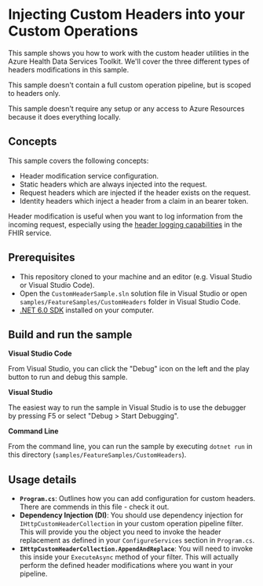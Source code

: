 # Injecting Custom Headers into your Custom Operations

This sample shows you how to work with the custom header utilities in the Azure Health Data Services Toolkit. We'll cover the three different types of headers modifications in this sample.

This sample doesn't contain a full custom operation pipeline, but is scoped to headers only.

This sample doesn't require any setup or any access to Azure Resources because it does everything locally.

## Concepts

This sample covers the following concepts:

- Header modification service configuration.
- Static headers which are always injected into the request.
- Request headers which are injected if the header exists on the request.
- Identity headers which inject a header from a claim in an bearer token.

Header modification is useful when you want to log information from the incoming request, especially using the [header logging capabilities](https://docs.microsoft.com//azure/healthcare-apis/azure-api-for-fhir/use-custom-headers) in the FHIR service.

## Prerequisites

- This repository cloned to your machine and an editor (e.g. Visual Studio or Visual Studio Code).
- Open the `CustomHeaderSample.sln` solution file in Visual Studio or open `samples/FeatureSamples/CustomHeaders` folder in Visual Studio Code.
- [.NET 6.0 SDK](https://dotnet.microsoft.com/download) installed on your computer.

## Build and run the sample

**Visual Studio Code**

From Visual Studio, you can click the "Debug" icon on the left and the play button to run and debug this sample.

**Visual Studio**

The easiest way to run the sample in Visual Studio is to use the debugger by pressing F5 or select "Debug > Start Debugging".

**Command Line**

From the command line, you can run the sample by executing `dotnet run` in this directory (`samples/FeatureSamples/CustomHeaders`).

## Usage details

- **`Program.cs`**: Outlines how you can add configuration for custom headers. There are commends in this file - check it out.
- **Dependency Injection (DI)**: You should use dependency injection for `IHttpCustomHeaderCollection` in your custom operation pipeline filter. This will provide you the object you need to invoke the header replacement as defined in your `ConfigureServices` section in `Program.cs`.
- **`IHttpCustomHeaderCollection.AppendAndReplace`**: You will need to invoke this inside your `ExecuteAsync` method of your filter. This will actually perform the defined header modifications where you want in your pipeline.
